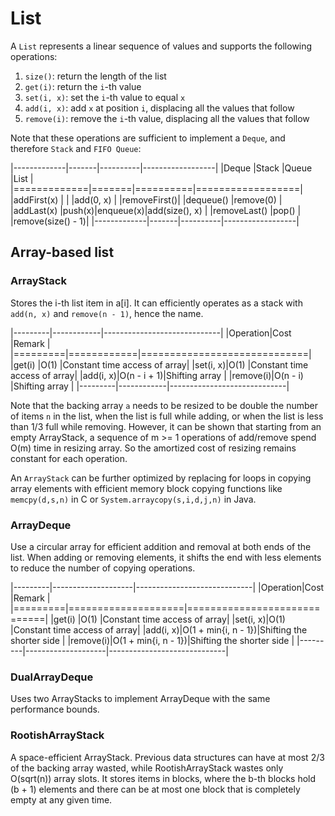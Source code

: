 # List

A `List` represents a linear sequence of values and supports the following operations:

1. `size()`: return the length of the list
2. `get(i)`: return the `i`-th value
3. `set(i, x)`: set the `i`-th value to equal `x`
4. `add(i, x)`: add `x` at position `i`, displacing all the values that follow
5. `remove(i)`: remove the `i`-th value, displacing all the values that follow

Note that these operations are sufficient to implement a `Deque`, and therefore `Stack` and `FIFO Queue`:

|-------------|-------|----------|------------------|
|Deque        |Stack  |Queue     |List              |
|=============|=======|==========|==================|
|addFirst(x)  |       |          |add(0, x)         |
|removeFirst()|       |dequeue() |remove(0)         |
|addLast(x)   |push(x)|enqueue(x)|add(size(), x)    |
|removeLast() |pop()  |          |remove(size() - 1)|
|-------------|-------|----------|------------------|

## Array-based list

### ArrayStack

Stores the i-th list item in a[i]. It can efficiently operates as a stack with `add(n, x)` and `remove(n - 1)`, hence the name.

|---------|------------|-----------------------------|
|Operation|Cost        |Remark                       |
|=========|============|=============================|
|get(i)   |O(1)        |Constant time access of array|
|set(i, x)|O(1)        |Constant time access of array|
|add(i, x)|O(n - i + 1)|Shifting array               |
|remove(i)|O(n - i)    |Shifting array               |
|---------|------------|-----------------------------|

Note that the backing array `a` needs to be resized to be double the number of items `n` in the list, when the list is full while adding, or when the list is less than 1/3 full while removing. However, it can be shown that starting from an empty ArrayStack, a sequence of m >= 1 operations of add/remove spend O(m) time in resizing array. So the amortized cost of resizing remains constant for each operation.

An `ArrayStack` can be further optimized by replacing for loops in copying array elements with efficient memory block copying functions like `memcpy(d,s,n)` in C or `System.arraycopy(s,i,d,j,n)` in Java.

### ArrayDeque
Use a circular array for efficient addition and removal at both ends of the list. When adding or removing elements, it shifts the end with less elements to reduce the number of copying operations.

|---------|--------------------|-----------------------------|
|Operation|Cost                |Remark                       |
|=========|====================|=============================|
|get(i)   |O(1)                |Constant time access of array|
|set(i, x)|O(1)                |Constant time access of array|
|add(i, x)|O(1 + min{i, n - 1})|Shifting the shorter side    |
|remove(i)|O(1 + min{i, n - 1})|Shifting the shorter side    |
|---------|--------------------|-----------------------------|

### DualArrayDeque
Uses two ArrayStacks to implement ArrayDeque with the same performance bounds.

### RootishArrayStack
A space-efficient ArrayStack. Previous data structures can have at most 2/3 of the backing array wasted, while RootishArrayStack wastes only O(sqrt(n)) array slots. It stores items in blocks, where the b-th blocks hold (b + 1) elements and there can be at most one block that is completely empty at any given time.
